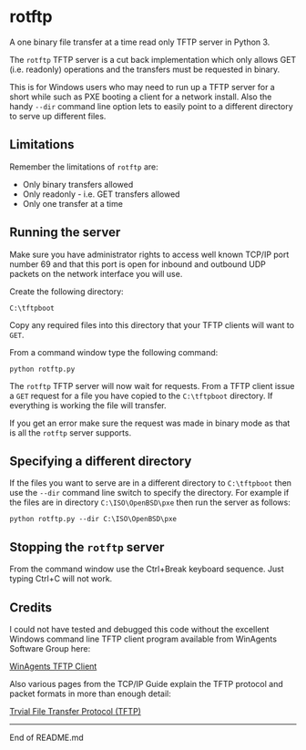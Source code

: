# rotftp

A one binary file transfer at a time read only TFTP server in Python 3.

The `rotftp` TFTP server is a cut back implementation which only allows
GET (i.e. readonly) operations and the transfers must be requested in binary.

This is for Windows users who may need to run up a TFTP server for a short while
such as PXE booting a client for a network install.  Also the handy `--dir` command
line option lets to easily point to a different directory to serve up
different files.

## Limitations

Remember the limitations of `rotftp` are:

* Only binary transfers allowed
* Only readonly - i.e. GET transfers allowed
* Only one transfer at a time

## Running the server

Make sure you have administrator rights to access well known TCP/IP port number
69 and that this port is open for inbound and outbound UDP packets on the
network interface you will use.

Create the following directory:

```
C:\tftpboot
```

Copy any required files into this directory that your TFTP clients will want to `GET`.

From a command window type the following command:

```
python rotftp.py
```

The `rotftp` TFTP server will now wait for requests.  From a TFTP client issue a `GET`
request for a file you have copied to the `C:\tftpboot` directory.  If everything is
working the file will transfer.

If you get an error make sure the request was made in binary mode as that is all
the `rotftp` server supports.

## Specifying a different directory

If the files you want to serve are in a different directory
to `C:\tftpboot` then use the `--dir` command
line switch to specify the directory.  For example if the files are in directory
`C:\ISO\OpenBSD\pxe` then run the server as follows:

```
python rotftp.py --dir C:\ISO\OpenBSD\pxe
```

## Stopping the `rotftp` server

From the command window use the Ctrl+Break keyboard sequence.  Just typing Ctrl+C
will not work.

## Credits

I could not have tested and debugged this code without the excellent
Windows command line TFTP client program available from
WinAgents Software Group here:

[WinAgents TFTP Client](http://www.winagents.com/en/products/tftp-client/index.php)

Also various pages from the TCP/IP Guide explain the TFTP protocol and
packet formats in more than enough detail:

[Trvial File Transfer Protocol (TFTP)](http://www.tcpipguide.com/free/t_TrivialFileTransferProtocolTFTP.htm)

---------------------------------------------------------------

End of README.md
